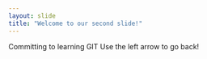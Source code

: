 ```yaml
---
layout: slide
title: "Welcome to our second slide!"
---
```

Committing to learning GIT
Use the left arrow to go back!
